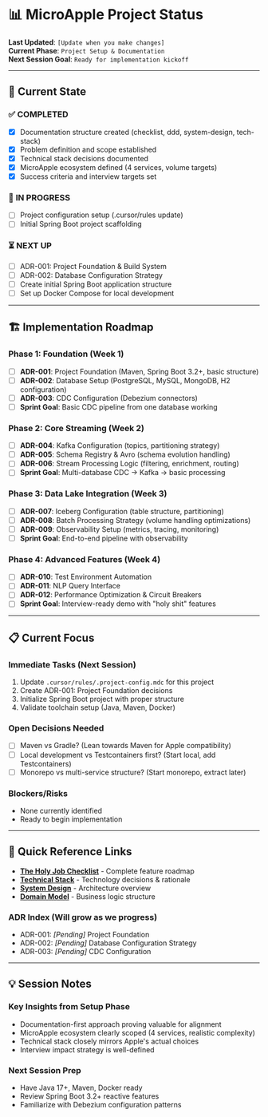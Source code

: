 # 📊 MicroApple Project Status

**Last Updated**: `[Update when you make changes]`  
**Current Phase**: `Project Setup & Documentation`  
**Next Session Goal**: `Ready for implementation kickoff`

---

## 🎯 Current State

### ✅ **COMPLETED**
- [x] Documentation structure created (checklist, ddd, system-design, tech-stack)
- [x] Problem definition and scope established  
- [x] Technical stack decisions documented
- [x] MicroApple ecosystem defined (4 services, volume targets)
- [x] Success criteria and interview targets set

### 🔄 **IN PROGRESS**
- [ ] Project configuration setup (.cursor/rules update)
- [ ] Initial Spring Boot project scaffolding

### ⏳ **NEXT UP**
- [ ] ADR-001: Project Foundation & Build System
- [ ] ADR-002: Database Configuration Strategy  
- [ ] Create initial Spring Boot application structure
- [ ] Set up Docker Compose for local development

---

## 🏗️ Implementation Roadmap

### **Phase 1: Foundation** (Week 1)
- [ ] **ADR-001**: Project Foundation (Maven, Spring Boot 3.2+, basic structure)
- [ ] **ADR-002**: Database Setup (PostgreSQL, MySQL, MongoDB, H2 configuration)
- [ ] **ADR-003**: CDC Configuration (Debezium connectors)
- [ ] **Sprint Goal**: Basic CDC pipeline from one database working

### **Phase 2: Core Streaming** (Week 2)  
- [ ] **ADR-004**: Kafka Configuration (topics, partitioning strategy)
- [ ] **ADR-005**: Schema Registry & Avro (schema evolution handling)
- [ ] **ADR-006**: Stream Processing Logic (filtering, enrichment, routing)
- [ ] **Sprint Goal**: Multi-database CDC → Kafka → basic processing

### **Phase 3: Data Lake Integration** (Week 3)
- [ ] **ADR-007**: Iceberg Configuration (table structure, partitioning)
- [ ] **ADR-008**: Batch Processing Strategy (volume handling optimizations)
- [ ] **ADR-009**: Observability Setup (metrics, tracing, monitoring)
- [ ] **Sprint Goal**: End-to-end pipeline with observability

### **Phase 4: Advanced Features** (Week 4)
- [ ] **ADR-010**: Test Environment Automation
- [ ] **ADR-011**: NLP Query Interface  
- [ ] **ADR-012**: Performance Optimization & Circuit Breakers
- [ ] **Sprint Goal**: Interview-ready demo with "holy shit" features

---

## 📋 Current Focus

### **Immediate Tasks** (Next Session)
1. Update `.cursor/rules/.project-config.mdc` for this project
2. Create ADR-001: Project Foundation decisions
3. Initialize Spring Boot project with proper structure
4. Validate toolchain setup (Java, Maven, Docker)

### **Open Decisions Needed**
- [ ] Maven vs Gradle? (Lean towards Maven for Apple compatibility)
- [ ] Local development vs Testcontainers first? (Start local, add Testcontainers)
- [ ] Monorepo vs multi-service structure? (Start monorepo, extract later)

### **Blockers/Risks**
- None currently identified
- Ready to begin implementation

---

## 🔗 Quick Reference Links

- **[The Holy Job Checklist](checklist.md)** - Complete feature roadmap
- **[Technical Stack](tech-stack.md)** - Technology decisions & rationale
- **[System Design](system-design.md)** - Architecture overview
- **[Domain Model](ddd.md)** - Business logic structure

### **ADR Index** (Will grow as we progress)
- ADR-001: *[Pending]* Project Foundation
- ADR-002: *[Pending]* Database Configuration Strategy
- ADR-003: *[Pending]* CDC Configuration

---

## 💡 Session Notes

### **Key Insights from Setup Phase**
- Documentation-first approach proving valuable for alignment
- MicroApple ecosystem clearly scoped (4 services, realistic complexity)
- Technical stack closely mirrors Apple's actual choices
- Interview impact strategy is well-defined

### **Next Session Prep**
- Have Java 17+, Maven, Docker ready
- Review Spring Boot 3.2+ reactive features
- Familiarize with Debezium configuration patterns 